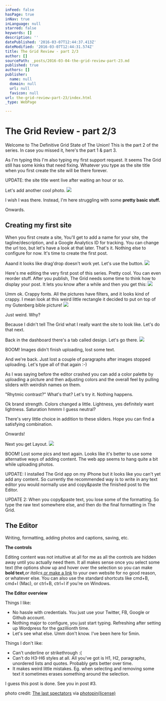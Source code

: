 ```yaml
---
inFeed: false
hasPage: true
inNav: true
inLanguage: null
starred: false
keywords: []
description: ''
datePublished: '2016-03-07T12:44:37.413Z'
dateModified: '2016-03-07T12:44:31.574Z'
title: The Grid Review - part 2/3
author: []
sourcePath: _posts/2016-03-04-the-grid-review-part-23.md
published: true
authors: []
publisher:
  name: null
  domain: null
  url: null
  favicon: null
url: the-grid-review-part-23/index.html
_type: WebPage

---
```

# The Grid Review - part 2/3

Welcome to The Definitive Grid State of The Union! This is the part 2 of the series. In case you missed it, here's the part 1 & part 3\.

As I'm typing this I'm also typing my first support request. It seems The Grid still has some kinks that need fixing. Whatever you type as the site title when you first create the site will be there forever.

UPDATE: the site title went live after waiting an hour or so.

Let's add another cool photo.
![](https://the-grid-user-content.s3-us-west-2.amazonaws.com/d3247cd2-3c1c-488d-8cc7-4264bc71b67c.jpg)

I wish I was there. Instead, I'm here struggling with some **pretty basic stuff.**

Onwards.

## Creating my first site

When you first create a site, You'll get to add a name for your site, the tagline/description, and a Google Analytics ID for tracking. You can change the url too, but let's have a look at that later. That's it. Nothing else to configure for now. It's time to create the first post.

Aaand it looks like drag'drop doesn't work yet. Let's use the button.
![](https://the-grid-user-content.s3-us-west-2.amazonaws.com/ecb7f6df-b378-4aa5-a1b2-68c9e9511f3c.png)

Here's me editing the very first post of this series. Pretty cool. You can even reorder stuff. After you publish, The Grid needs some time to think how to display your post. It lets you know after a while and then you get this:
![](https://the-grid-user-content.s3-us-west-2.amazonaws.com/e652d553-4f4c-423e-8df2-5c9663fcee82.png)

Umm ok. Crappy fonts. All the pictures have filters, and it looks kind of crappy. I mean look at this weird little rectangle it decided to put on top of my Gutenberg bible picture!
![](https://the-grid-user-content.s3-us-west-2.amazonaws.com/40a94525-b553-43f3-a7fe-38aa0c82a4d3.png)

Just weird. Why?

Because I didn't tell The Grid what I really want the site to look like. Let's do that next.

Back in the dashboard there's a tab called design. Let's go there.
![](https://the-grid-user-content.s3-us-west-2.amazonaws.com/732fd1ac-25ce-4df6-a9f0-24639abe3e0a.png)

BOOM! Images didn't finish uploading, lost some text.

And we're back. Just lost a couple of paragraphs after images stopped uploading. Let's type all of that again :-)

As I was saying before the editor crashed you can add a color palette by uploading a picture and then adjusting colors and the overall feel by pulling sliders with weirdish names on them. 

"Rhytmic contrast?" What's that? Let's try it. Nothing happens.

Ok brand strength. Colors changed a little. Lightness, yes definitely want lightness. Saturation hmmm I guess neutral?

There's very little choice in addition to these sliders. Hope you can find a satisfying combination.

Onwards!

Next you get Layout.
![](https://the-grid-user-content.s3-us-west-2.amazonaws.com/95c801e6-bf15-41b4-8f57-6ec166664729.png)

BOOM! Lost some pics and text again. Looks like it's better to use some alternative ways of adding content. The web app seems to hang quite a bit while uploading photos.

UPDATE: I installed The Grid app on my iPhone but it looks like you can't yet add any content. So currently the recommended way is to write in any text editor you would normally use and copy&paste the finished post to the Editor.

UPDATE 2: When you copy&paste text, you lose some of the formatting. So type the raw text somewhere else, and then do the final formatting in The Grid.

## The Editor

Writing, formatting, adding photos and captions, saving, etc.

**The controls**

Editing content was not intuitive at all for me as all the controls are hidden away until you actually need them. It all makes sense once you select some text (the options show up and hover over the selection so you can make **bold text**,_or italics_,[or make a link][0] to your own website for no good reason, or whatever else. You can also use the standard shortcuts like cmd+B, cmd+I (Mac), or ctrl+B, ctrl+I if you're on Windows.

**The Editor overview**

Things I like:

* No hassle with credentials. You just use your Twitter, FB, Google or Github account.
* Nothing major to configure, you just start typing. Refreshing after setting up Wordpress for the gazillionth time.
* Let's see what else. Umm don't know. I've been here for 5min.

Things I don't like:

* Can't underline or strikethrough :(
* Can't do H3-H6 styles at all. All you've got is H1, H2, paragraphs, unordered lists and quotes. Probably gets better over time.
* It makes weird little mistakes. Eg. when selecting and removing some text it sometimes erases something around the selection.

I guess this post is done. See you in post \#3\.

photo credit: [The last spectators][1] via [photopin][2][(license)][3]

[0]: https://thegrid.ai/stealth
[1]: http://www.flickr.com/photos/138047837@N02/25181042006
[2]: http://photopin.com/
[3]: https://creativecommons.org/licenses/by-nd/2.0/